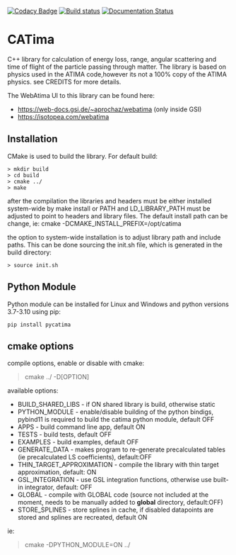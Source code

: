 [![Codacy Badge](https://api.codacy.com/project/badge/Grade/dc251db65f7a4c06ae07380544ea08fc)]()
[![Build status](https://ci.appveyor.com/api/projects/status/39gva190iyyfrtym/branch/master?svg=true)](https://ci.appveyor.com/project/hrosiak/catima-09rdl/branch/master)
[![Documentation Status](https://readthedocs.org/projects/catima/badge/?version=latest)](https://catima.readthedocs.io/en/latest/?badge=latest)

CATima
=======
C++ library for calculation of energy loss, range, angular scattering and time of flight of the particle passing through matter.
The library is based on physics used in the ATIMA code,however its not a 100% copy of the ATIMA physics.
 see CREDITS for more details.

The WebAtima UI to this library can be found here:
  * https://web-docs.gsi.de/~aprochaz/webatima (only inside GSI)
  * https://isotopea.com/webatima

Installation
------------
CMake is used to build the library. For default build:

```
> mkdir build
> cd build
> cmake ../
> make
```

after the compilation the libraries and headers must be either installed system-wide by make install or PATH and LD_LIBRARY_PATH must be adjusted to point to headers and library files.
The default install path can be change, ie: cmake -DCMAKE_INSTALL_PREFIX=/opt/catima

the option to system-wide installation is to adjust library path and include paths.
This can be done sourcing the init.sh file, which is generated in the build directory:
```
> source init.sh
```

Python Module
-------------
Python module can be installed for Linux and Windows and python versions 3.7-3.10 using pip:
```
pip install pycatima
```

cmake options
-------------
compile options, enable or disable with cmake:
> cmake ../ -D[OPTION]

available options:
  * BUILD_SHARED_LIBS - if ON shared library is build, otherwise static
  * PYTHON_MODULE - enable/disable building of the python bindigs, pybind11 is required to build the catima python module, default OFF
  * APPS - build command line app, default ON
  * TESTS - build tests, default OFF
  * EXAMPLES - build examples, default OFF
  * GENERATE_DATA - makes program to re-generate precalculated tables (ie precalculated LS coefficients), default:OFF
  * THIN_TARGET_APPROXIMATION - compile the library with thin target approximation, default: ON
  * GSL_INTEGRATION - use GSL integration functions, otherwise use built-in integrator, default: OFF
  * GLOBAL - compile with GLOBAL code (source not included at the moment, needs to be manually added to __global__ directory, default:OFF)
  * STORE_SPLINES - store splines in cache, if disabled datapoints are stored and splines are recreated, default ON

ie:
> cmake -DPYTHON_MODULE=ON ../
